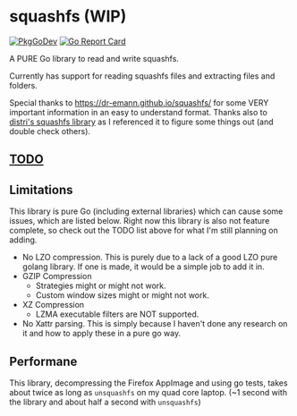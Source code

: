 # squashfs (WIP)

[![PkgGoDev](https://pkg.go.dev/badge/github.com/sylabs/squashfs)](https://pkg.go.dev/github.com/sylabs/squashfs) [![Go Report Card](https://goreportcard.com/badge/github.com/sylabs/squashfs)](https://goreportcard.com/report/github.com/sylabs/squashfs)

A PURE Go library to read and write squashfs.

Currently has support for reading squashfs files and extracting files and folders.

Special thanks to <https://dr-emann.github.io/squashfs/> for some VERY important information in an easy to understand format.
Thanks also to [distri's squashfs library](https://github.com/distr1/distri/tree/master/internal/squashfs) as I referenced it to figure some things out (and double check others).

## [TODO](https://github.com/CalebQ42/squashfs/projects/1?fullscreen=true)

## Limitations

This library is pure Go (including external libraries) which can cause some issues, which are listed below. Right now this library is also not feature complete, so check out the TODO list above for what I'm still planning on adding.

* No LZO compression. This is purely due to a lack of a good LZO pure golang library. If one is made, it would be a simple job to add it in.
* GZIP Compression
  * Strategies might or might not work.
  * Custom window sizes might or might not work.
* XZ Compression
  * LZMA executable filters are NOT supported.
* No Xattr parsing. This is simply because I haven't done any research on it and how to apply these in a pure go way.

## Performane

This library, decompressing the Firefox AppImage and using go tests, takes about twice as long as `unsquashfs` on my quad core laptop. (~1 second with the library and about half a second with `unsquashfs`)
